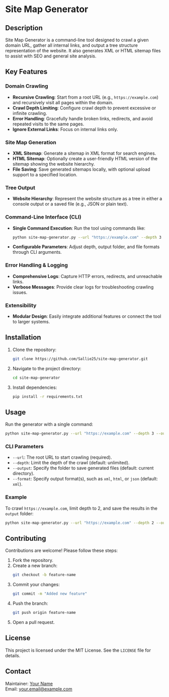 # Site Map Generator

## Description
Site Map Generator is a command-line tool designed to crawl a given domain URL, gather all internal links, and output a tree structure representation of the website. It also generates XML or HTML sitemap files to assist with SEO and general site analysis.

## Key Features

### Domain Crawling
- **Recursive Crawling**: Start from a root URL (e.g., `https://example.com`) and recursively visit all pages within the domain.
- **Crawl Depth Limiting**: Configure crawl depth to prevent excessive or infinite crawling.
- **Error Handling**: Gracefully handle broken links, redirects, and avoid repeated visits to the same pages.
- **Ignore External Links**: Focus on internal links only.

### Site Map Generation
- **XML Sitemap**: Generate a sitemap in XML format for search engines.
- **HTML Sitemap**: Optionally create a user-friendly HTML version of the sitemap showing the website hierarchy.
- **File Saving**: Save generated sitemaps locally, with optional upload support to a specified location.

### Tree Output
- **Website Hierarchy**: Represent the website structure as a tree in either a console output or a saved file (e.g., JSON or plain text).

### Command-Line Interface (CLI)
- **Single Command Execution**: Run the tool using commands like:
  ```bash
  python site-map-generator.py --url "https://example.com" --depth 3
  ```
- **Configurable Parameters**: Adjust depth, output folder, and file formats through CLI arguments.

### Error Handling & Logging
- **Comprehensive Logs**: Capture HTTP errors, redirects, and unreachable links.
- **Verbose Messages**: Provide clear logs for troubleshooting crawling issues.

### Extensibility
- **Modular Design**: Easily integrate additional features or connect the tool to larger systems.

## Installation

1. Clone the repository:
   ```bash
   git clone https://github.com/Sallie25/site-map-generator.git
   ```
2. Navigate to the project directory:
   ```bash
   cd site-map-generator
   ```
3. Install dependencies:
   ```bash
   pip install -r requirements.txt
   ```

## Usage

Run the generator with a single command:
```bash
python site-map-generator.py --url "https://example.com" --depth 3 --output ./sitemaps
```

### CLI Parameters
- `--url`: The root URL to start crawling (required).
- `--depth`: Limit the depth of the crawl (default: unlimited).
- `--output`: Specify the folder to save generated files (default: current directory).
- `--format`: Specify output format(s), such as `xml`, `html`, or `json` (default: `xml`).

### Example
To crawl `https://example.com`, limit depth to 2, and save the results in the `output` folder:
```bash
python site-map-generator.py --url "https://example.com" --depth 2 --output ./output --format xml html
```

## Contributing

Contributions are welcome! Please follow these steps:
1. Fork the repository.
2. Create a new branch:
   ```bash
   git checkout -b feature-name
   ```
3. Commit your changes:
   ```bash
   git commit -m "Added new feature"
   ```
4. Push the branch:
   ```bash
   git push origin feature-name
   ```
5. Open a pull request.

## License
This project is licensed under the MIT License. See the `LICENSE` file for details.

## Contact
Maintainer: [Your Name](https://yourwebsite.com)  
Email: your.email@example.com

